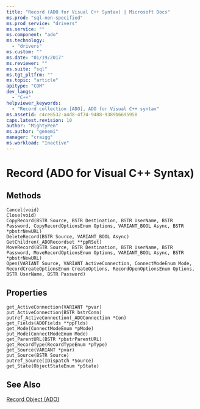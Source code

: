 ```yaml
---
title: "Record (ADO for Visual C++ Syntax) | Microsoft Docs"
ms.prod: "sql-non-specified"
ms.prod_service: "drivers"
ms.service: ""
ms.component: "ado"
ms.technology:
  - "drivers"
ms.custom: ""
ms.date: "01/19/2017"
ms.reviewer: ""
ms.suite: "sql"
ms.tgt_pltfrm: ""
ms.topic: "article"
apitype: "COM"
dev_langs: 
  - "C++"
helpviewer_keywords: 
  - "Record collection [ADO], ADO for Visual C++ syntax"
ms.assetid: c4ce8532-a4d8-4f74-9488-9389b6695958
caps.latest.revision: 10
author: "MightyPen"
ms.author: "genemi"
manager: "craigg"
ms.workload: "Inactive"
---
```

# Record (ADO for Visual C++ Syntax)
## Methods  
  
```  
Cancel(void)  
Close(void)  
CopyRecord(BSTR Source, BSTR Destination, BSTR UserName, BSTR Password, CopyRecordOptionsEnum Options, VARIANT_BOOL Async, BSTR *pbstrNewURL)  
DeleteRecord(BSTR Source, VARIANT_BOOL Async)  
GetChildren(_ADORecordset **ppRSet)  
MoveRecord(BSTR Source, BSTR Destination, BSTR UserName, BSTR Password, MoveRecordOptionsEnum Options, VARIANT_BOOL Async, BSTR *pbstrNewURL)  
Open(VARIANT Source, VARIANT ActiveConnection, ConnectModeEnum Mode, RecordCreateOptionsEnum CreateOptions, RecordOpenOptionsEnum Options, BSTR UserName, BSTR Password)  
```  
  
## Properties  
  
```  
get_ActiveConnection(VARIANT *pvar)  
put_ActiveConnection(BSTR bstrConn)  
putref_ActiveConnection(_ADOConnection *Con)  
get_Fields(ADOFields **ppFlds)  
get_Mode(ConnectModeEnum *pMode)  
put_Mode(ConnectModeEnum Mode)  
get_ParentURL(BSTR *pbstrParentURL)  
get_RecordType(RecordTypeEnum *pType)  
get_Source(VARIANT *pvar)  
put_Source(BSTR Source)  
putref_Source(IDispatch *Source)  
get_State(ObjectStateEnum *pState)  
```  
  
## See Also  
 [Record Object (ADO)](../../../ado/reference/ado-api/record-object-ado.md)
